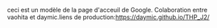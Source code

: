 ceci est un modèle de la page d'acceuil de Google.
Colaboration entre vaohita et daymic.liens de production:https://daymic.github.io/THP_J2/
